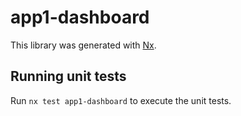 # app1-dashboard

This library was generated with [Nx](https://nx.dev).

## Running unit tests

Run `nx test app1-dashboard` to execute the unit tests.
